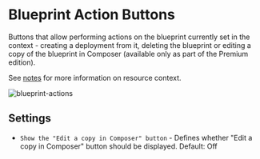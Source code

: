 # Blueprint Action Buttons
Buttons that allow performing actions on the blueprint currently set in the context - creating a deployment from it, deleting the blueprint or editing a copy of the blueprint in Composer (available only as part of the Premium edition).
 
See [notes](/working_with/console/widgets/index.html) for more information on resource context.  

![blueprint-actions]( /images/ui/widgets/blueprint-action-buttons.png )


## Settings

* `Show the "Edit a copy in Composer" button` - Defines whether "Edit a copy in Composer" button should be displayed. Default: Off
